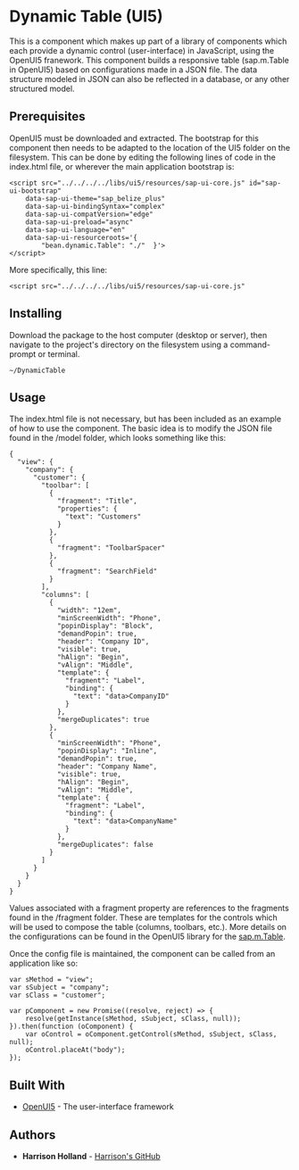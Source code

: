# Dynamic Table (UI5)

This is a component which makes up part of a library of components which each provide a dynamic control (user-interface) in JavaScript, using the OpenUI5 franework.  This component builds a responsive table (sap.m.Table in OpenUI5) based on configurations made in a JSON file.  The data structure modeled in JSON can also be reflected in a database, or any other structured model. 

## Prerequisites

OpenUI5 must be downloaded and extracted.  The bootstrap for this component then needs to be adapted to the location of the UI5 folder on the filesystem.  This can be done by editing the following lines of code in the index.html file, or wherever the main application bootstrap is:

```
<script src="../../../../libs/ui5/resources/sap-ui-core.js" id="sap-ui-bootstrap" 
	data-sap-ui-theme="sap_belize_plus" 
	data-sap-ui-bindingSyntax="complex" 
	data-sap-ui-compatVersion="edge" 
	data-sap-ui-preload="async" 
	data-sap-ui-language="en" 
	data-sap-ui-resourceroots='{
		"bean.dynamic.Table": "./"  }'>
</script>

```

More specifically, this line:

```
<script src="../../../../libs/ui5/resources/sap-ui-core.js" 

```

## Installing

Download the package to the host computer (desktop or server), then navigate
to the project's directory on the filesystem using a command-prompt or terminal.

```
~/DynamicTable
```

## Usage

The index.html file is not necessary, but has been included as an example of how to use the component.  The basic idea is to modify the JSON file found in the /model folder, which looks something like this:

```
{
  "view": {
    "company": {
      "customer": {
        "toolbar": [
          {
            "fragment": "Title",
            "properties": {
              "text": "Customers"
            }
          },
          {
            "fragment": "ToolbarSpacer"
          },
          {
            "fragment": "SearchField"
          }
        ],
        "columns": [
          {
            "width": "12em",
            "minScreenWidth": "Phone",
            "popinDisplay": "Block",
            "demandPopin": true,
            "header": "Company ID",
            "visible": true,
            "hAlign": "Begin",
            "vAlign": "Middle",
            "template": {
              "fragment": "Label",
              "binding": {
                "text": "data>CompanyID"
              }
            },
            "mergeDuplicates": true
          },
          {
            "minScreenWidth": "Phone",
            "popinDisplay": "Inline",
            "demandPopin": true,
            "header": "Company Name",
            "visible": true,
            "hAlign": "Begin",
            "vAlign": "Middle",
            "template": {
              "fragment": "Label",
              "binding": {
                "text": "data>CompanyName"
              }
            },
            "mergeDuplicates": false
          }
        ]
      }
    }
  }
}
```

Values associated with a fragment property are references to the fragments found in the /fragment folder.  These are templates for the controls which will be used to compose the table (columns, toolbars, etc.).  More details on the configurations can be found in the OpenUI5 library for the [sap.m.Table](https://sapui5.hana.ondemand.com/#/api/sap.m.Table).

Once the config file is maintained, the component can be called from an application like so:

```
var sMethod = "view";
var sSubject = "company";
var sClass = "customer";

var pComponent = new Promise((resolve, reject) => {
	resolve(getInstance(sMethod, sSubject, sClass, null));
}).then(function (oComponent) {
	var oControl = oComponent.getControl(sMethod, sSubject, sClass, null);
	oControl.placeAt("body");
});

```

## Built With

* [OpenUI5](https://github.com/openui5) - The user-interface framework


## Authors

* **Harrison Holland** - [Harrison's GitHub](https://github.com/hwholland)
